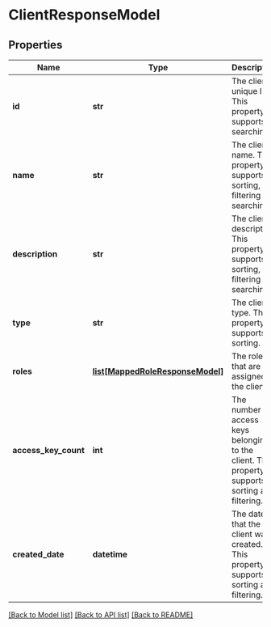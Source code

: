 # ClientResponseModel

## Properties
Name | Type | Description | Notes
------------ | ------------- | ------------- | -------------
**id** | **str** | The client&#x27;s unique ID. This property supports: searching. | [optional] 
**name** | **str** | The client&#x27;s name. This property supports: sorting, filtering and searching. | [optional] 
**description** | **str** | The client&#x27;s description. This property supports: sorting, filtering and searching. | [optional] 
**type** | **str** | The client&#x27;s type. This property supports: sorting. | [optional] 
**roles** | [**list[MappedRoleResponseModel]**](MappedRoleResponseModel.md) | The roles that are assigned to the client. | [optional] 
**access_key_count** | **int** | The number of access keys belonging to the client. This property supports: sorting and filtering. | [optional] 
**created_date** | **datetime** | The date that the client was created. This property supports: sorting and filtering. | [optional] 

[[Back to Model list]](../README.md#documentation-for-models) [[Back to API list]](../README.md#documentation-for-api-endpoints) [[Back to README]](../README.md)

